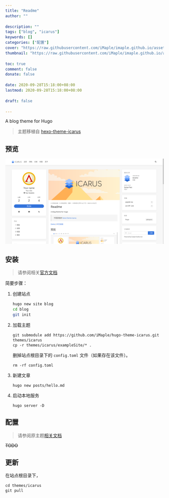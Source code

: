 ```yaml
---
title: "Readme"
author: ""

description: ""
tags: ["blog", "icarus"]
keywords: []
categories: ["配置"]
cover: "https://raw.githubusercontent.com/iMaple/imaple.github.io/assets/img/c287d3e60959bec52b33306c65e04770-135b5c.webp"
thumbnail: "https://raw.githubusercontent.com/iMaple/imaple.github.io/assets/img/04eddfdc33c7a770b55bf4e714387384-bcb3e7.webp"

toc: true
comment: false
donate: false

date: 2020-09-28T15:18:00+08:00
lastmod: 2020-09-28T15:18:00+08:00

draft: false

---
```


A blog theme for Hugo

> 主题移植自 [hexo-theme-icarus](https://github.com/ppoffice/hexo-theme-icarus)

<!--more-->

## 预览

![预览](https://raw.githubusercontent.com/iMaple/imaple.github.io/assets/img/1ff999fb344da440c0828deaef6928c2-3421ed.webp)

## 安装

> 请参阅相关[官方文档](https://gohugo.io/getting-started/quick-start/#step-3-add-a-theme)

简要步骤：

1. 创建站点

   ```bash
   hugo new site blog
   cd blog
   git init
   ```
   
2. 加载主题

   ```shell
   git submodule add https://github.com/iMaple/hugo-theme-icarus.git themes/icarus
   cp -r themes/icarus/exampleSite/* .
   ```

   删掉站点根目录下的 `config.toml` 文件（如果存在该文件）。

   ```
   rm -rf config.toml
   ```

3. 新建文章

   ```
   hugo new posts/hello.md
   ```

4. 启动本地服务

   ```
   hugo server -D
   ```

## 配置

> 请参阅原主题[相关文档](https://blog.zhangruipeng.me/hexo-theme-icarus/Configuration/icarus-user-guide-configuring-the-theme/)

~~TODO~~

## 更新

在站点根目录下，

```shell
cd themes/icarus
git pull
```


